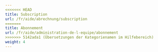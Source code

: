 ```yaml
---
<<<<<<< HEAD
title: Subscription
url: /fr/aide/abrechnung/subscription
=======
title: Abonnement
url: /fr/aide/administration-de-l-equipe/abonnement
>>>>>>> 5142ada1 (Übersetzungen der Kategorienamen im Hilfebereich)
weight: 4
---
```

